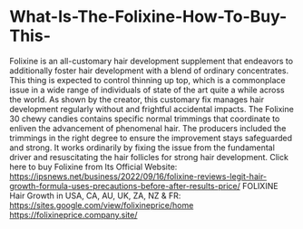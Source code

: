 # What-Is-The-Folixine-How-To-Buy-This-
Folixine is an all-customary hair development supplement that endeavors to additionally foster hair development with a blend of ordinary concentrates. This thing is expected to control thinning up top, which is a commonplace issue in a wide range of individuals of state of the art quite a while across the world. As shown by the creator, this customary fix manages hair development regularly without and frightful accidental impacts. The Folixine 30 chewy candies contains specific normal trimmings that coordinate to enliven the advancement of phenomenal hair. The producers included the trimmings in the right degree to ensure the improvement stays safeguarded and strong. It works ordinarily by fixing the issue from the fundamental driver and resuscitating the hair follicles for strong hair development. Click here to buy Folixine from Its Official Website: https://ipsnews.net/business/2022/09/16/folixine-reviews-legit-hair-growth-formula-uses-precautions-before-after-results-price/  FOLIXINE Hair Growth in USA, CA, AU, UK, ZA, NZ &amp; FR: https://sites.google.com/view/folixineprice/home  https://folixineprice.company.site/
